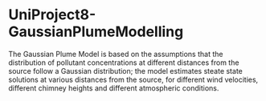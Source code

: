 # UniProject8-GaussianPlumeModelling

The Gaussian Plume Model is based on the assumptions that the distribution of pollutant concentrations at different distances from the source follow a Gaussian distribution; the model estimates steate state solutions at various distances from the source, for different wind velocities, different chimney heights and different atmospheric conditions. 
